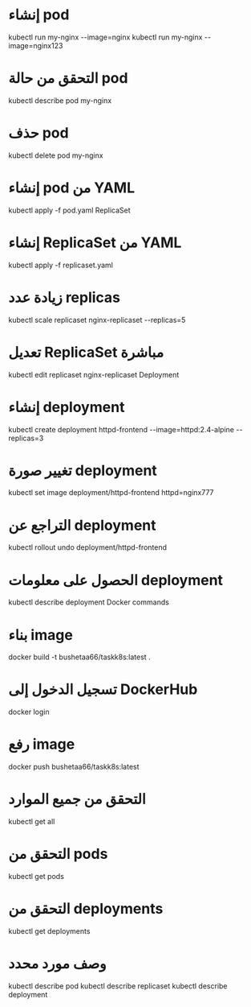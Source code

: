
# إنشاء pod
kubectl run my-nginx --image=nginx
kubectl run my-nginx --image=nginx123

# التحقق من حالة pod
kubectl describe pod my-nginx

# حذف pod
kubectl delete pod my-nginx

# إنشاء pod من YAML
kubectl apply -f pod.yaml
ReplicaSet

# إنشاء ReplicaSet من YAML
kubectl apply -f replicaset.yaml

# زيادة عدد replicas
kubectl scale replicaset nginx-replicaset --replicas=5

# تعديل ReplicaSet مباشرة
kubectl edit replicaset nginx-replicaset
Deployment

# إنشاء deployment
kubectl create deployment httpd-frontend --image=httpd:2.4-alpine --replicas=3

# تغيير صورة deployment
kubectl set image deployment/httpd-frontend httpd=nginx777

# التراجع عن deployment
kubectl rollout undo deployment/httpd-frontend

# الحصول على معلومات deployment
kubectl describe deployment <deployment-name>
Docker commands

# بناء image
docker build -t bushetaa66/taskk8s:latest .

# تسجيل الدخول إلى DockerHub
docker login

# رفع image
docker push bushetaa66/taskk8s:latest

# التحقق من جميع الموارد
kubectl get all

# التحقق من pods
kubectl get pods

# التحقق من deployments
kubectl get deployments

# وصف مورد محدد
kubectl describe pod <pod-name>
kubectl describe replicaset <replicaset-name>
kubectl describe deployment <deployment-name>